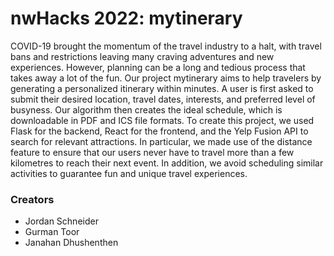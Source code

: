 # nwHacks 2022: mytinerary

COVID-19 brought the momentum of the travel industry to a halt, with travel bans and restrictions leaving many craving adventures and new experiences. However, planning can be a long and tedious process that takes away a lot of the fun. Our project mytinerary aims to help travelers by generating a personalized itinerary within minutes. A user is first asked to submit their desired location, travel dates, interests, and preferred level of busyness. Our algorithm then creates the ideal schedule, which is downloadable in PDF and ICS file formats. To create this project, we used Flask for the backend, React for the frontend, and the Yelp Fusion API to search for relevant attractions. In particular, we made use of the distance feature to ensure that our users never have to travel more than a few kilometres to reach their next event. In addition, we avoid scheduling similar activities to guarantee fun and unique travel experiences.


### Creators
* Jordan Schneider
* Gurman Toor
* Janahan Dhushenthen